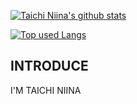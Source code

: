 [![Taichi Niina's github stats](https://github-readme-stats.vercel.app/api?username=tayboy217&hide=contribs&count_private=true&show_icons=true&theme=tokyonight)](https://github.com/tayboy217/)

[![Top used Langs](https://github-readme-stats.vercel.app/api/top-langs/?username=tayboy217&layout=compact&theme=tokyonight)](https://github.com/tayboy217/)

## INTRODUCE
I'M TAICHI NIINA
<!--
**tayboy217/tayboy217** is a ✨ _special_ ✨ repository because its `README.md` (this file) appears on your GitHub profile.

Here are some ideas to get you started:

- 🔭 I’m currently working on ...
- 🌱 I’m currently learning ...
- 👯 I’m looking to collaborate on ...
- 🤔 I’m looking for help with ...
- 💬 Ask me about ...
- 📫 How to reach me: ...
- 😄 Pronouns: ...
- ⚡ Fun fact: ...
-->
